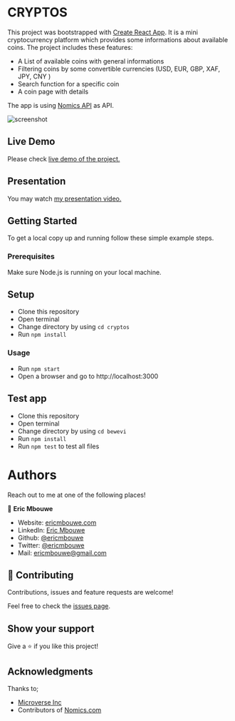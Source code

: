 # CRYPTOS

This project was bootstrapped with [Create React App](https://github.com/facebook/create-react-app).
It is a mini cryptocurrency platform which provides some informations about available coins. 
The project includes these features:

- A List of available coins with general informations
- Filtering coins by some convertible currencies (USD, EUR, GBP, XAF, JPY, CNY )
- Search function for a specific coin
- A coin page with details

The app is using [Nomics API](https://nomics.com/docs/) as API.

![screenshot](./public/)

## Live Demo
Please check [live demo of the project.](http://react-cryptos.herokuapp.com/)

## Presentation
You may watch [my presentation video.]()

## Getting Started

To get a local copy up and running follow these simple example steps.

### Prerequisites

Make sure Node.js is running on your local machine.


## Setup

- Clone this repository
- Open terminal
- Change directory by using `cd cryptos`
- Run `npm install`


### Usage

- Run `npm start`
- Open a browser and go to http://localhost:3000

## Test app

- Clone this repository
- Open terminal
- Change directory by using `cd bewevi`
- Run `npm install`
- Run `npm test` to test all files

# Authors

Reach out to me at one of the following places!

👤 **Eric Mbouwe**

- Website: [ericmbouwe.com](https://ericmbouwe.netlify.app)
- LinkedIn: [Eric Mbouwe](https://www.linkedin.com/in/ericmbouwe/)
- Github: [@ericmbouwe](https://github.com/ericmbouwe)
- Twitter: [@ericmbouwe](https://twitter.com/ericmbouwe)
- Mail: [ericmbouwe@gmail.com](ericmbouwe@gmail.com)


## 🤝 Contributing

Contributions, issues and feature requests are welcome!

Feel free to check the [issues page](https://github.com/EricMbouwe/Cryptos/issues).

## Show your support

Give a ⭐️ if you like this project!

## Acknowledgments

Thanks to;

- [Microverse Inc](https://www.microverse.org/)
- Contributors of [Nomics.com](https://nomics.com/docs/)